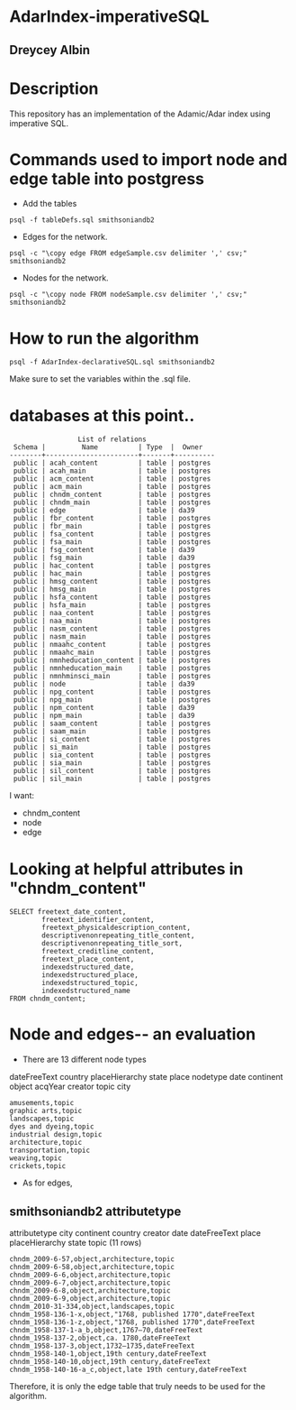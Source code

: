 # AdarIndex-imperativeSQL
## Dreycey Albin

# Description
This repository has an implementation of the Adamic/Adar index using imperative SQL.

# Commands used to import node and edge table into postgress

* Add the tables 
```
psql -f tableDefs.sql smithsoniandb2
```
* Edges for the network. 
```
psql -c "\copy edge FROM edgeSample.csv delimiter ',' csv;" smithsoniandb2
```
* Nodes for the network.
```
psql -c "\copy node FROM nodeSample.csv delimiter ',' csv;" smithsoniandb2
```

# How to run the algorithm
```                     
psql -f AdarIndex-declarativeSQL.sql smithsoniandb2
```

Make sure to set the variables within the .sql file. 

# databases at this point.. 

```
                 List of relations
 Schema |         Name          | Type  |  Owner   
--------+-----------------------+-------+----------
 public | acah_content          | table | postgres
 public | acah_main             | table | postgres
 public | acm_content           | table | postgres
 public | acm_main              | table | postgres
 public | chndm_content         | table | postgres
 public | chndm_main            | table | postgres
 public | edge                  | table | da39
 public | fbr_content           | table | postgres
 public | fbr_main              | table | postgres
 public | fsa_content           | table | postgres
 public | fsa_main              | table | postgres
 public | fsg_content           | table | da39
 public | fsg_main              | table | da39
 public | hac_content           | table | postgres
 public | hac_main              | table | postgres
 public | hmsg_content          | table | postgres
 public | hmsg_main             | table | postgres
 public | hsfa_content          | table | postgres
 public | hsfa_main             | table | postgres
 public | naa_content           | table | postgres
 public | naa_main              | table | postgres
 public | nasm_content          | table | postgres
 public | nasm_main             | table | postgres
 public | nmaahc_content        | table | postgres
 public | nmaahc_main           | table | postgres
 public | nmnheducation_content | table | postgres
 public | nmnheducation_main    | table | postgres
 public | nmnhminsci_main       | table | postgres
 public | node                  | table | da39
 public | npg_content           | table | postgres
 public | npg_main              | table | postgres
 public | npm_content           | table | da39
 public | npm_main              | table | da39
 public | saam_content          | table | postgres
 public | saam_main             | table | postgres
 public | si_content            | table | postgres
 public | si_main               | table | postgres
 public | sia_content           | table | postgres
 public | sia_main              | table | postgres
 public | sil_content           | table | postgres
 public | sil_main              | table | postgres
```

I want: 

* chndm_content
* node
* edge

# Looking at helpful attributes in "chndm_content"
```
SELECT freetext_date_content, 
		freetext_identifier_content, 
		freetext_physicaldescription_content, 
		descriptivenonrepeating_title_content,
		descriptivenonrepeating_title_sort,
		freetext_creditline_content,
		freetext_place_content,
		indexedstructured_date,
        indexedstructured_place,
		indexedstructured_topic,
		indexedstructured_name
FROM chndm_content;
```

# Node and edges-- an evaluation 

* There are 13 different node types

 dateFreeText
 country
 placeHierarchy
 state
 place
 nodetype
 date
 continent
 object
 acqYear
 creator
 topic
 city

```
amusements,topic
graphic arts,topic
landscapes,topic
dyes and dyeing,topic
industrial design,topic
architecture,topic
transportation,topic
weaving,topic
crickets,topic
```

* As for edges, 


 smithsoniandb2 
 attributetype  
----------------
 attributetype
 city
 continent
 country
 creator
 date
 dateFreeText
 place
 placeHierarchy
 state
 topic
(11 rows)

```
chndm_2009-6-57,object,architecture,topic
chndm_2009-6-58,object,architecture,topic
chndm_2009-6-6,object,architecture,topic
chndm_2009-6-7,object,architecture,topic
chndm_2009-6-8,object,architecture,topic
chndm_2009-6-9,object,architecture,topic
chndm_2010-31-334,object,landscapes,topic
chndm_1958-136-1-x,object,"1768, published 1770",dateFreeText
chndm_1958-136-1-z,object,"1768, published 1770",dateFreeText
chndm_1958-137-1-a_b,object,1767–70,dateFreeText
chndm_1958-137-2,object,ca. 1780,dateFreeText
chndm_1958-137-3,object,1732–1735,dateFreeText
chndm_1958-140-1,object,19th century,dateFreeText
chndm_1958-140-10,object,19th century,dateFreeText
chndm_1958-140-16-a_c,object,late 19th century,dateFreeText
```

Therefore, it is only the edge table that truly needs to be used for the 
algorithm. 

